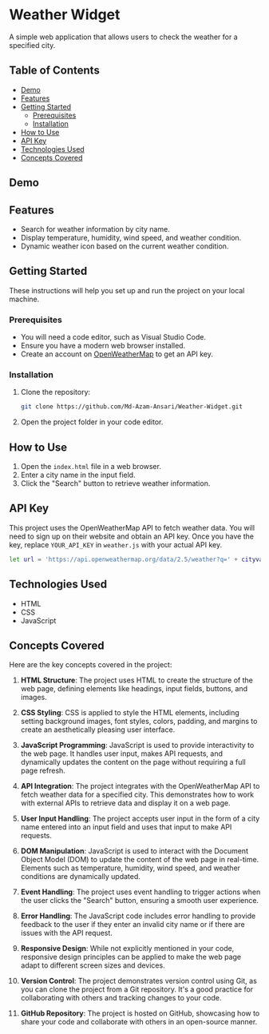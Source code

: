 # Weather Widget

A simple web application that allows users to check the weather for a specified city.

## Table of Contents

- [Demo](#demo)
- [Features](#features)
- [Getting Started](#getting-started)
  - [Prerequisites](#prerequisites)
  - [Installation](#installation)
- [How to Use](#how-to-use)
- [API Key](#api-key)
- [Technologies Used](#technologies-used)
- [Concepts Covered](#concepts-covered)

## Demo

## Features

- Search for weather information by city name.
- Display temperature, humidity, wind speed, and weather condition.
- Dynamic weather icon based on the current weather condition.

## Getting Started

These instructions will help you set up and run the project on your local machine.

### Prerequisites

- You will need a code editor, such as Visual Studio Code.
- Ensure you have a modern web browser installed.
- Create an account on [OpenWeatherMap](https://openweathermap.org/) to get an API key.

### Installation

1. Clone the repository:
   ```sh
   git clone https://github.com/Md-Azam-Ansari/Weather-Widget.git
   ```
2. Open the project folder in your code editor.

## How to Use

1. Open the `index.html` file in a web browser.
2. Enter a city name in the input field.
3. Click the "Search" button to retrieve weather information.

## API Key

This project uses the OpenWeatherMap API to fetch weather data. You will need to sign up on their website and obtain an API key. Once you have the key, replace `YOUR_API_KEY` in `weather.js` with your actual API key.

```sh
let url = 'https://api.openweathermap.org/data/2.5/weather?q=' + cityvalue.value + '&units=metric&appid=YOUR_API_KEY';
```

## Technologies Used

- HTML
- CSS
- JavaScript

## Concepts Covered

Here are the key concepts covered in the project:

1. **HTML Structure**: The project uses HTML to create the structure of the web page, defining elements like headings, input fields, buttons, and images.

2. **CSS Styling**: CSS is applied to style the HTML elements, including setting background images, font styles, colors, padding, and margins to create an aesthetically pleasing user interface.

3. **JavaScript Programming**: JavaScript is used to provide interactivity to the web page. It handles user input, makes API requests, and dynamically updates the content on the page without requiring a full page refresh.

4. **API Integration**: The project integrates with the OpenWeatherMap API to fetch weather data for a specified city. This demonstrates how to work with external APIs to retrieve data and display it on a web page.

5. **User Input Handling**: The project accepts user input in the form of a city name entered into an input field and uses that input to make API requests.

6. **DOM Manipulation**: JavaScript is used to interact with the Document Object Model (DOM) to update the content of the web page in real-time. Elements such as temperature, humidity, wind speed, and weather conditions are dynamically updated.

7. **Event Handling**: The project uses event handling to trigger actions when the user clicks the "Search" button, ensuring a smooth user experience.

8. **Error Handling**: The JavaScript code includes error handling to provide feedback to the user if they enter an invalid city name or if there are issues with the API request.

9. **Responsive Design**: While not explicitly mentioned in your code, responsive design principles can be applied to make the web page adapt to different screen sizes and devices.

10. **Version Control**: The project demonstrates version control using Git, as you can clone the project from a Git repository. It's a good practice for collaborating with others and tracking changes to your code.

11. **GitHub Repository**: The project is hosted on GitHub, showcasing how to share your code and collaborate with others in an open-source manner.
